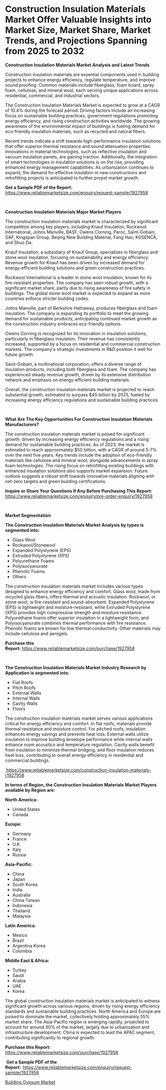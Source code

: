 <p><h1>Construction Insulation Materials Market Offer Valuable Insights into Market Size, Market Share, Market Trends, and Projections Spanning from 2025 to 2032</h1></p><p><strong>Construction Insulation Materials Market Analysis and Latest Trends</strong></p>
<p><p>Construction insulation materials are essential components used in building projects to enhance energy efficiency, regulate temperature, and improve sound proofing. Common materials include fiberglass, foam board, spray foam, cellulose, and mineral wool, each serving unique applications across residential, commercial, and industrial sectors.</p><p>The Construction Insulation Materials Market is expected to grow at a CAGR of 10.4% during the forecast period. Driving factors include an increasing focus on sustainable building practices, government regulations promoting energy efficiency, and rising construction activities worldwide. The growing awareness of the environmental impact of buildings is fueling demand for eco-friendly insulation materials, such as recycled and natural fibers.</p><p>Recent trends indicate a shift towards high-performance insulation solutions that offer superior thermal resistance and sound attenuation properties. Innovations in material technologies, such as reflective insulation and vacuum insulation panels, are gaining traction. Additionally, the integration of smart technologies in insulation solutions is on the rise, providing enhanced energy management capabilities. As urbanization continues to expand, the demand for effective insulation in new constructions and retrofitting projects is anticipated to further propel market growth.</p></p>
<p><strong>Get a Sample PDF of the Report:&nbsp;</strong> <a href="https://www.reliablemarketsize.com/enquiry/request-sample/1927958?utm_campaign=1903&utm_medium=2&utm_source=Github&utm_content=ia&utm_term=15012025&utm_id=construction-insulation-materials">https://www.reliablemarketsize.com/enquiry/request-sample/1927958</a></p>
<p>&nbsp;</p>
<p><strong>Construction Insulation Materials Major Market Players</strong></p>
<p><p>The construction insulation materials market is characterized by significant competition among key players, including Knauf Insulation, Rockwool International, Johns Manville, BASF, Owens Corning, Paroc, Saint-Gobain, GAF, Kingspan Group, Beijing New Building Material, Fang Hao, KOSENCA, and Shuo Da. </p><p>Knauf Insulation, a subsidiary of Knauf Group, specializes in fiberglass and stone wool insulation, focusing on sustainability and energy efficiency. Revenue growth for Knauf has been driven by increased demand for energy-efficient building solutions and green construction practices.</p><p>Rockwool International is a leader in stone wool insulation, known for its fire-resistant properties. The company has seen robust growth, with a significant market share, partly due to rising awareness of fire safety in buildings. The global stone wool market is expected to expand as more countries enforce stricter building codes.</p><p>Johns Manville, part of Berkshire Hathaway, produces fiberglass and foam insulation. The company is expanding its portfolio to meet the growing demand for sustainable products, anticipating continued market growth as the construction industry embraces eco-friendly options.</p><p>Owens Corning is recognized for its innovation in insulation solutions, particularly in fiberglass insulation. Their revenue has consistently increased, supported by a focus on residential and commercial construction markets. The company's strategic investments in R&D position it well for future growth.</p><p>Saint-Gobain, a multinational corporation, offers a diverse range of insulation products, including both fiberglass and foam. The company has experienced steady revenue growth, driven by its extensive distribution network and emphasis on energy-efficient building materials.</p><p>Overall, the construction insulation materials market is projected to reach substantial growth, estimated to surpass $45 billion by 2025, fueled by increasing energy efficiency regulations and sustainable building practices.</p></p>
<p>&nbsp;</p>
<p><strong>What Are The Key Opportunities For Construction Insulation Materials Manufacturers?</strong></p>
<p><p>The construction insulation materials market is poised for significant growth, driven by increasing energy efficiency regulations and a rising demand for sustainable building practices. As of 2023, the market is estimated to reach approximately $50 billion, with a CAGR of around 5-7% over the next five years. Key trends include the adoption of eco-friendly materials like cellulose and mineral wool, alongside advancements in spray foam technologies. The rising focus on retrofitting existing buildings with enhanced insulation solutions also supports market expansion. Future outlook suggests a robust shift towards innovative materials aligning with net-zero targets and green building certifications.</p></p>
<p><strong>Inquire or Share Your Questions If Any Before Purchasing This Report:</strong> <a href="https://www.reliablemarketsize.com/enquiry/pre-order-enquiry/1927958?utm_campaign=1903&utm_medium=2&utm_source=Github&utm_content=ia&utm_term=15012025&utm_id=construction-insulation-materials">https://www.reliablemarketsize.com/enquiry/pre-order-enquiry/1927958</a></p>
<p>&nbsp;</p>
<p><strong>Market Segmentation</strong></p>
<p><strong>The Construction Insulation Materials Market Analysis by types is segmented into:</strong></p>
<p><ul><li>Glass Wool</li><li>Rockwool/Stonewool</li><li>Expanded Polystyrene (EPS)</li><li>Extruded Polystyrene (XPS)</li><li>Polyurethane Foams</li><li>Polyisocyanurate</li><li>Phenolic Foams</li><li>Others</li></ul></p>
<p><p>The construction insulation materials market includes various types designed to enhance energy efficiency and comfort. Glass wool, made from recycled glass fibers, offers thermal and acoustic insulation. Rockwool, or stone wool, is fire-resistant and sound-absorbent. Expanded Polystyrene (EPS) is lightweight and moisture-resistant, while Extruded Polystyrene (XPS) provides high compressive strength and moisture resistance. Polyurethane foams offer superior insulation in a lightweight form, and Polyisocyanurate combines thermal performance with fire resistance. Phenolic foams are known for low thermal conductivity. Other materials may include cellulose and aerogels.</p></p>
<p><strong>Purchase this Report:&nbsp;</strong><a href="https://www.reliablemarketsize.com/purchase/1927958?utm_campaign=1903&utm_medium=2&utm_source=Github&utm_content=ia&utm_term=15012025&utm_id=construction-insulation-materials">https://www.reliablemarketsize.com/purchase/1927958</a></p>
<p>&nbsp;</p>
<p><strong>The Construction Insulation Materials Market Industry Research by Application is segmented into:</strong></p>
<p><ul><li>Flat Roofs</li><li>Pitch Roofs</li><li>External Walls</li><li>Internal Walls</li><li>Cavity Walls</li><li>Floors</li></ul></p>
<p><p>The construction insulation materials market serves various applications critical for energy efficiency and comfort. In flat roofs, materials provide thermal resistance and moisture control. For pitched roofs, insulation enhances energy savings and prevents heat loss. External walls utilize insulation to improve building envelope performance while internal walls enhance room acoustics and temperature regulation. Cavity walls benefit from insulation to minimize thermal bridging, and floor insulation reduces heat loss, contributing to overall energy efficiency in residential and commercial buildings.</p></p>
<p><a href="https://www.reliablemarketsize.com/construction-insulation-materials-r1927958?utm_campaign=1903&utm_medium=2&utm_source=Github&utm_content=ia&utm_term=15012025&utm_id=construction-insulation-materials">&nbsp;https://www.reliablemarketsize.com/construction-insulation-materials-r1927958</a></p>
<p><strong>In terms of Region, the Construction Insulation Materials Market Players available by Region are:</strong></p>
<p>
    <p> <strong> North America: </strong>
        <ul>
            <li>United States</li>
            <li>Canada</li>
        </ul>
        </p> 
    <p> <strong> Europe: </strong>
        <ul>
            <li>Germany</li>
            <li>France</li>
            <li>U.K.</li>
            <li>Italy</li>
            <li>Russia</li>
        </ul>
        </p> 
    <p> <strong> Asia-Pacific: </strong>
        <ul>
            <li>China</li>
            <li>Japan</li>
            <li>South Korea</li>
            <li>India</li>
            <li>Australia</li>
            <li>China Taiwan</li>
            <li>Indonesia</li>
            <li>Thailand</li>
            <li>Malaysia</li>
        </ul>
        </p> 
    <p> <strong> Latin America: </strong>
        <ul>
            <li>Mexico</li>
            <li>Brazil</li>
            <li>Argentina Korea</li>
            <li>Colombia</li>
        </ul>
        </p> 
    <p> <strong> Middle East & Africa: </strong>
        <ul>
            <li>Turkey</li>
            <li>Saudi</li>
            <li>Arabia</li>
            <li>UAE</li>
            <li>Korea</li>
        </ul>
    </p>
    </p>
<p><p>The global construction insulation materials market is anticipated to witness significant growth across various regions, driven by rising energy efficiency standards and sustainable building practices. North America and Europe are poised to dominate the market, collectively holding approximately 55% market share. The Asia-Pacific region is emerging rapidly, projected to account for around 30% of the market, largely due to urbanization and infrastructure development. China is expected to lead the APAC segment, contributing significantly to regional growth.</p></p>
<p><strong>Purchase this Report: </strong><a href="https://www.reliablemarketsize.com/purchase/1927958?utm_campaign=1903&utm_medium=2&utm_source=Github&utm_content=ia&utm_term=15012025&utm_id=construction-insulation-materials">https://www.reliablemarketsize.com/purchase/1927958</a></p>
<p>&nbsp;<strong>Get a Sample PDF of the Report:&nbsp;&nbsp;</strong><a href="https://www.reliablemarketsize.com/enquiry/request-sample/1927958?utm_campaign=1903&utm_medium=2&utm_source=Github&utm_content=ia&utm_term=15012025&utm_id=construction-insulation-materials">https://www.reliablemarketsize.com/enquiry/request-sample/1927958</a></p>
<p><strong></strong></p>
<p><p><a href="https://github.com/ashepherd82/Market-Research-Report-List-6/blob/main/building-gypsum-market.md?utm_campaign=1903&utm_medium=2&utm_source=Github&utm_content=ia&utm_term=15012025&utm_id=construction-insulation-materials">Building Gypsum Market</a></p></p>